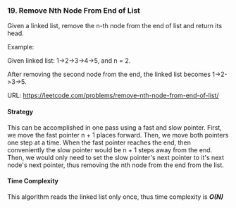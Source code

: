 ### 19. Remove Nth Node From End of List

Given a linked list, remove the n-th node from the end of list and return its head.

Example:

Given linked list: 1->2->3->4->5, and n = 2.

After removing the second node from the end, the linked list becomes 1->2->3->5.

URL: https://leetcode.com/problems/remove-nth-node-from-end-of-list/

#### Strategy
This can be accomplished in one pass using a fast and slow pointer. First, we move the fast pointer n + 1 places forward. Then, we move both pointers one step at a time. When the fast pointer reaches the end, then conveniently the slow pointer would be n + 1 steps away from the end. Then, we would only need to set the slow pointer's next pointer to it's next node's next pointer, thus removing the nth node from the end from the list. 

#### Time Complexity
This algorithm reads the linked list only once, thus time complexity is ***O(N)***